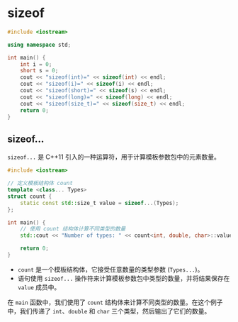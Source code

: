 # sizeof

```cpp
#include <iostream>

using namespace std;

int main() {
    int i = 0;
    short s = 0;
    cout << "sizeof(int)=" << sizeof(int) << endl;
    cout << "sizeof(i)=" << sizeof(i) << endl;
    cout << "sizeof(short)=" << sizeof(s) << endl;
    cout << "sizeof(long)=" << sizeof(long) << endl;
    cout << "sizeof(size_t)=" << sizeof(size_t) << endl;
    return 0;
}
```

## sizeof...

`sizeof...` 是 C++11 引入的一种运算符，用于计算模板参数包中的元素数量。

```cpp
#include <iostream>

// 定义模板结构体 count
template <class... Types>
struct count {
    static const std::size_t value = sizeof...(Types);
};

int main() {
    // 使用 count 结构体计算不同类型的数量
    std::cout << "Number of types: " << count<int, double, char>::value << std::endl;

    return 0;
}
```

- `count` 是一个模板结构体，它接受任意数量的类型参数 (`Types...`)。
- 语句使用 `sizeof...` 操作符来计算模板参数包中类型的数量，并将结果保存在 `value` 成员中。

在 `main` 函数中，我们使用了 `count` 结构体来计算不同类型的数量。在这个例子中，我们传递了 `int`、`double` 和 `char` 三个类型，然后输出了它们的数量。

